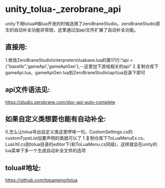 # unity_tolua-_zerobrane_api


unity下用tolua#做lua开发的时候选用了zeroBraneStudio。zeroBraneStudio原生的自动补全功能非常弱，这里通过加api文件扩展了自动补全功能。

## 直接用:
  1.修改ZeroBraneStudio\interpreters\luabase.lua的第17行:“api = {"baselib",'gameApi','gameApiGen'},--这里加下游戏相关的api”
  2.复制仓库下gameApi.lua，gameApiGen.lua到ZeroBraneStudio\api\lua目录下即可
  
## api文件语法见:
  https://studio.zerobrane.com/doc-api-auto-complete

## 如果自定义类想要也能有自动补全:
  0.怎么让tolua导出自定义类这里啰嗦一句，CustomSettings.cs的customTypeList加要声明的类就可以了
  1.复制仓库下ToLuaMenuEx.cs、LuaUtil.cs到tolua目录的editor下(和ToLuaMenu.cs同级)，这样就会在unity的lua菜单下多一个生成自动补全文件的选项
  
## tolua#地址:
  https://github.com/topameng/tolua
